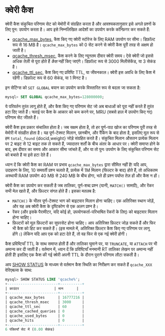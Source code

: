 # क्वेरी कैश

क्वेरी कैश संकुचित परिणाम सेट को मेमोरी में संग्रहित करता है और आवश्यकतानुसार इसे अगले प्रश्नों के लिए पुन: उपयोग करता है। आप इसे निम्नलिखित आदेशों का उपयोग करके कॉन्फ़िगर कर सकते हैं:

* [qcache_max_bytes](../Server_settings/Searchd.md#qcache_max_bytes), कैश किए गए क्वेरी स्टोरेज के लिए RAM उपयोग पर सीमा। डिफ़ॉल्ट रूप से 16 MB है। `qcache_max_bytes` को 0 सेट करने से क्वेरी कैश पूरी तरह से अक्षम हो जाती है।
* [qcache_thresh_msec](../Server_settings/Searchd.md#qcache_thresh_msec), कैश करने के लिए न्यूनतम दीवार क्वेरी समय। ऐसे क्वेरी जो इससे अधिक तेज़ी से पूरा होते हैं *कैश* नहीं किए जाएंगे। डिफ़ॉल्ट रूप से 3000 मिलीसेकेंड, या 3 सेकंड है।
* [qcache_ttl_sec](../Server_settings/Searchd.md#qcache_ttl_sec), कैश किए गए प्रविष्टि TTL, या जीवनकाल। क्वेरी इस अवधि के लिए कैश में रहेंगी। डिफ़ॉल्ट रूप से 60 सेकंड, या 1 मिनट है।

इन सेटिंग्स को `SET GLOBAL` बयान का उपयोग करके विस्तारित रूप से बदला जा सकता है:

```sql
mysql> SET GLOBAL qcache_max_bytes=128000000;
```

ये परिवर्तन तुरंत लागू होते हैं, और कैश किए गए परिणाम सेट जो अब बाधाओं को पूरा नहीं करते हैं तुरंत हटा दिए जाते हैं। फ्लाई पर कैश के आकार को कम करने पर, MRU (सबसे हाल में उपयोग किए गए) परिणाम सेट जीतते हैं।

क्वेरी कैश इस प्रकार संचालित होता है। जब सक्षम होता है, तो हर पूर्ण-पाठ खोज का परिणाम पूरी तरह से मेमोरी में संग्रहीत होता है। यह पूर्ण-टेक्स्ट मिलान, छानबीन, और रैंकिंग के बाद होता है, इसलिए मूल रूप से हम `total_found` {docid,weight} जोड़े संग्रहित करते हैं। संकुचित मिलान औसतन प्रत्येक मिलान पर 2 बाइट से 12 बाइट तक ले सकते हैं, ज्यादातर शर्तों के बीच अंतर के आधार पर। क्वेरी समाप्त होने के बाद, हम दीवार का समय और आकार सीमा जांचते हैं, और या तो पुनः उपयोग के लिए संकुचित परिणाम सेट को बचाते हैं या इसे हटा देते हैं।

ध्यान दें कि क्वेरी कैश का RAM पर प्रभाव `qcache_max_bytes` द्वारा सीमित नहीं है! यदि आप, उदाहरण के लिए, 10 समवर्ती प्रश्न चलाते हैं, प्रत्येक में 1M मिलान (फिल्टर के बाद) होते हैं, तो अधिकतम अस्थायी RAM उपयोग 40 MB से 240 MB के बीच होगा, भले ही प्रश्न पर्याप्त तेज़ हों और कैश न हों।

क्वेरी कैश का उपयोग कर सकती है जब तालिका, पूर्ण-शब्द प्रश्न (यानी, `MATCH()` सामग्री), और रेंकर सभी मेल खाते हैं, और फ़िल्टर संगत होते हैं। इसका मतलब है:

*   `MATCH()` के भीतर पूर्ण-टेक्स्ट भाग को बाइटवार मिलान होना चाहिए। एक अतिरिक्त स्थान जोड़ें, और यह अब क्वेरी कैश के दृष्टिकोण से एक अलग प्रश्न है।
*   रेंकर (और इसके पैरामीटर, यदि कोई हो, उपयोगकर्ता-परिभाषित रेंकरों के लिए) को बाइटवार मिलान होना चाहिए।
*   फ़िल्टरों को मूल फ़िल्टरों का सुपरसेट होना चाहिए। आप अतिरिक्त फ़िल्टर जोड़ सकते हैं और फिर भी कैश को हिट कर सकते हैं। (इस मामले में, अतिरिक्त फ़िल्टर कैश किए गए परिणाम पर लागू होंगे।) लेकिन यदि आप एक को हटा देते हैं, तो वह फिर से एक नई क्वेरी होगी।

कैश प्रविष्टियाँ TTL के साथ समाप्त होती हैं और तालिका घुमाने पर, या `TRUNCATE`, या `ATTACH` पर भी अमान्य कर दी जाती हैं। वर्तमान में, ध्यान दें कि प्रविष्टियाँ मनमानी RT तालिका लेखन पर अमान्य नहीं होती हैं! इसलिए एक कैश की गई क्वेरी अपनी TTL के दौरान पुराने परिणाम लौटा सकती है।

आप [SHOW STATUS](../Node_info_and_management/Node_status.md#SHOW-STATUS) के माध्यम से वर्तमान कैश स्थिति का निरीक्षण कर सकते हैं `qcache_XXX` वेरिएबल्स के साथ:

```sql
mysql> SHOW STATUS LIKE 'qcache%';
+-----------------------+----------+
| काउंटर                | मान      |
+-----------------------+----------+
| qcache_max_bytes      | 16777216 |
| qcache_thresh_msec    | 3000     |
| qcache_ttl_sec        | 60       |
| qcache_cached_queries | 0        |
| qcache_used_bytes     | 0        |
| qcache_hits           | 0        |
+-----------------------+----------+
6 पंक्तियाँ सेट में (0.00 सेकंड)
```
<!-- proofread -->
